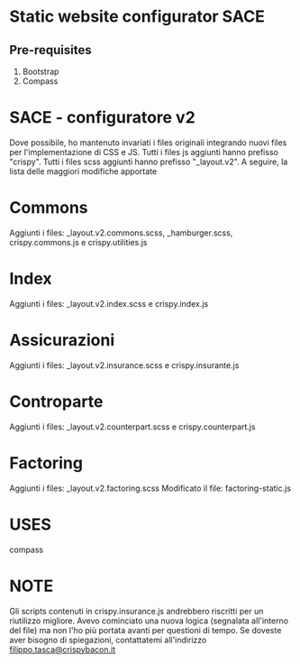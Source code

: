 # Static website configurator SACE

## Pre-requisites
1. Bootstrap
2. Compass

# SACE - configuratore v2

Dove possibile, ho mantenuto invariati i files originali integrando nuovi files per l'implementazione di CSS e JS.
Tutti i files js aggiunti hanno prefisso "crispy". Tutti i files scss aggiunti hanno prefisso "_layout.v2". A seguire, la lista delle maggiori modifiche apportate

# Commons
Aggiunti i files: _layout.v2.commons.scss, _hamburger.scss, crispy.commons.js e crispy.utilities.js

# Index
Aggiunti i files: _layout.v2.index.scss e crispy.index.js

# Assicurazioni
Aggiunti i files: _layout.v2.insurance.scss e crispy.insurante.js

# Controparte
Aggiunti i files: _layout.v2.counterpart.scss e crispy.counterpart.js

# Factoring
Aggiunti i files: _layout.v2.factoring.scss
Modificato il file: factoring-static.js

# USES
compass

# NOTE
Gli scripts contenuti in crispy.insurance.js andrebbero riscritti per un riutilizzo migliore. Avevo cominciato una nuova logica (segnalata all'interno del file) ma non l'ho più portata avanti per questioni di tempo. Se doveste aver bisogno di spiegazioni, contattatemi all'indirizzo filippo.tasca@crispybacon.it
